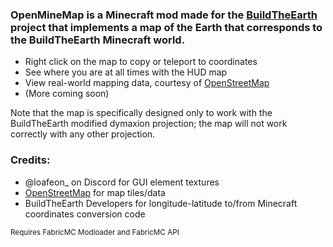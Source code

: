 ### OpenMineMap is a Minecraft mod made for the [BuildTheEarth](https://buildtheearth.net/) project that implements a map of the Earth that corresponds to the BuildTheEarth Minecraft world. 

 - Right click on the map to copy or teleport to coordinates
 - See where you are at all times with the HUD map
 - View real-world mapping data, courtesy of [OpenStreetMap](https://openstreetmap.org/)
 - (More coming soon)

Note that the map is specifically designed only to work with the BuildTheEarth modified dymaxion projection; the map will not work correctly with any other projection.

### Credits:
 - @loafeon_ on Discord for GUI element textures
 - [OpenStreetMap](https://openstreetmap.org/copyright) for map tiles/data
 - BuildTheEarth Developers for longitude-latitude to/from Minecraft coordinates conversion code

<sub>Requires FabricMC Modloader and FabricMC API</sub>
